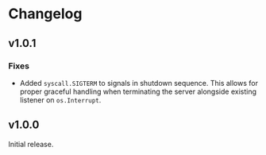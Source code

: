 # Changelog

## v1.0.1

### Fixes

* Added `syscall.SIGTERM` to signals in shutdown sequence. This allows for proper graceful handling when terminating the server alongside existing listener on `os.Interrupt`.

## v1.0.0

Initial release.
